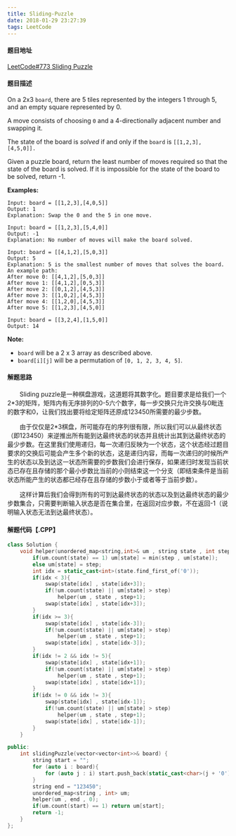 ```yaml
---
title: Sliding-Puzzle
date: 2018-01-29 23:27:39
tags: LeetCode
---
```


#### 题目地址

[LeetCode#773 Sliding Puzzle](https://leetcode.com/problems/sliding-puzzle/description/)

#### 题目描述

On a 2x3 `board`, there are 5 tiles represented by the integers 1 through 5, and an empty square represented by 0.

A move consists of choosing `0` and a 4-directionally adjacent number and swapping it.

The state of the board is *solved* if and only if the `board` is `[[1,2,3],[4,5,0]].`

Given a puzzle board, return the least number of moves required so that the state of the board is solved. If it is impossible for the state of the board to be solved, return -1.

<!--more-->

**Examples:**

```
Input: board = [[1,2,3],[4,0,5]]
Output: 1
Explanation: Swap the 0 and the 5 in one move.
```

```
Input: board = [[1,2,3],[5,4,0]]
Output: -1
Explanation: No number of moves will make the board solved.
```

```
Input: board = [[4,1,2],[5,0,3]]
Output: 5
Explanation: 5 is the smallest number of moves that solves the board.
An example path:
After move 0: [[4,1,2],[5,0,3]]
After move 1: [[4,1,2],[0,5,3]]
After move 2: [[0,1,2],[4,5,3]]
After move 3: [[1,0,2],[4,5,3]]
After move 4: [[1,2,0],[4,5,3]]
After move 5: [[1,2,3],[4,5,0]]
```

```
Input: board = [[3,2,4],[1,5,0]]
Output: 14
```

**Note:**

- `board` will be a 2 x 3 array as described above.
- `board[i][j]` will be a permutation of `[0, 1, 2, 3, 4, 5]`.

#### 解题思路

&emsp;&emsp;Sliding puzzle是一种棋盘游戏，这道题将其数字化。题目要求是给我们一个2*3的矩阵，矩阵内有无序排列的0-5六个数字，每一步交换只允许交换与0毗连的数字和0，让我们找出要将给定矩阵还原成123450所需要的最少步数。

&emsp;&emsp;由于仅仅是2*3棋盘，所可能存在的序列很有限，所以我们可以从最终状态（即123450）来逆推出所有能到达最终状态的状态并且统计出其到达最终状态的最少步数。在这里我们使用递归，每一次递归反映为一个状态，这个状态经过题目要求的交换后可能会产生多个新的状态，这是递归内容，而每一次递归的时候所产生的状态以及到达这一状态所需要的步数我们会进行保存，如果递归时发现当前状态已存在且存储的那个最小步数比当前的小则结束这一个分支（即结束条件是当前状态所能产生的状态都已经存在且存储的步数小于或者等于当前步数）。

&emsp;&emsp;这样计算后我们会得到所有的可到达最终状态的状态以及到达最终状态的最少步数集合，只需要判断输入状态是否在集合里，在返回对应步数，不在返回-1（说明输入状态无法到达最终状态）。

#### 解题代码【.CPP】

```c++
class Solution {
    void helper(unordered_map<string,int>& um , string state , int step){
        if(um.count(state) == 1) um[state] = min(step , um[state]);
        else um[state] = step;
        int idx = static_cast<int>(state.find_first_of('0'));
        if(idx < 3){
            swap(state[idx] , state[idx+3]);
            if(!um.count(state) || um[state] > step)
                helper(um , state , step+1);
            swap(state[idx] , state[idx+3]);
        }
        if(idx >= 3){
            swap(state[idx] , state[idx-3]);
            if(!um.count(state) || um[state] > step)
                helper(um , state , step+1);
            swap(state[idx] , state[idx-3]);
        }
        if(idx != 2 && idx != 5){
            swap(state[idx] , state[idx+1]);
            if(!um.count(state) || um[state] > step)
                helper(um , state , step+1);
            swap(state[idx] , state[idx+1]);
        }
        if(idx != 0 && idx != 3){
            swap(state[idx] , state[idx-1]);
            if(!um.count(state) || um[state] > step)
                helper(um , state , step+1);
            swap(state[idx] , state[idx-1]);
        }
    }

public:
    int slidingPuzzle(vector<vector<int>>& board) {
        string start = "";
        for (auto i : board){
            for (auto j : i) start.push_back(static_cast<char>(j + '0'));
        }
        string end = "123450";
        unordered_map<string , int> um;
        helper(um , end , 0);
        if(um.count(start) == 1) return um[start];
        return -1;
    }
};
```

